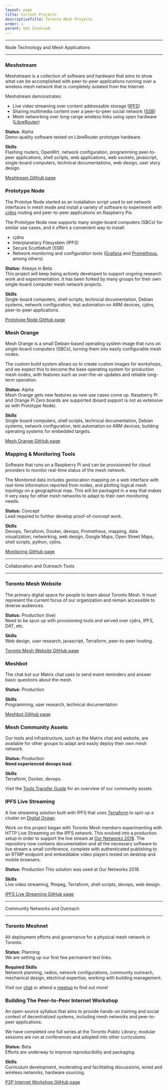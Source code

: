 ```yaml
---
layout: page
title: Current Projects
descriptiveTitle: Toronto Mesh Projects
order: 1
parent: Get Involved
---
```


---
Node Technology and Mesh Applications

---

### Meshstream

Meshstream is a collection of software and hardware that aims to show what can be accomplished with peer-to-peer applications running over a wireless mesh network that is completely isolated from the Internet.

Meshstream demonstrates:
- Live video streaming over content addressable storage ([IPFS](https://ipfs.io/))
- Sharing multimedia content over a peer-to-peer social network ([SSB](https://github.com/ssbc/secure-scuttlebutt))
- Mesh networking over long-range wireless links using open hardware ([LibreRouter](https://librerouter.org/))

**Status**: Alpha  
Demo-quality software tested on LibreRouter prototype hardware.

**Skills**  
Flashing routers, OpenWrt, network configuration, programming peer-to-peer applications, shell scripts, web applications, web sockets, javascript, single-board computers, technical documentations, web design, user story design.

[Meshtream GitHub page](https://github.com/tomeshnet/meshstream)

### Prototype Node

The Prototye Node started as an installation script used to set network interfaces in mesh mode and install a variety of software to experiment with  [cjdns](https://github.com/cjdelisle/cjdns) routing and peer-to-peer applications on Raspberry Pis.

The Prototype Node now supports many single-board computers (SBCs) for similar use cases, and it offers a convenient way to install:
- cjdns
- Interplanetary Filesystem (IPFS)
- Secure Scuttlebutt (SSB)
- Network monitoring and configuration tools ([Grafana](https://grafana.com/) and [Prometheus](https://prometheus.io/), among others) 

**Status:** Always in Beta  
This project will keep being actively developed to support ongoing research work and experimentation. It has been forked by many groups for their own single-board computer mesh network projects.

**Skills**  
Single-board computers, shell scripts, technical documentation, Debian systems, network configuration, test automation on ARM devices, cjdns, peer-to-peer applications.

[Prototype Node GitHub page](https://github.com/tomeshnet/prototype-cjdns-pi)

### Mesh Orange

Mesh Orange is a small Debian-based operating system image that runs on single-board computers (SBCs), turning them into easily configurable mesh nodes.

The custom build system allows us to create custom images for workshops, and we expect this to become the base operating system for production mesh nodes, with features such as over-the-air updates and reliable long-term operation.

**Status:** Alpha  
Mesh Orange gets new features as new use cases come up. Raspberry Pi and Orange Pi Zero boards are supported (board support is not as extensive as with  Prototype Node).

**Skills**  
Single-board computers, shell scripts, technical documentation, Debian systems, network configuration, test automation on ARM devices, building operating systems for embedded targets.

[Mesh Orange GitHub page](https://github.com/tomeshnet/mesh-orange)

### Mapping & Monitoring Tools

Software that runs on a Raspberry Pi and can be provisioned for cloud providers to monitor real-time status of the mesh network.

The Monitored data includes geolocation mapping on a web interface with real-time information reported from nodes, and plotting logical mesh topology on a geographical map. This will be packaged in a way that makes it very easy for other mesh networks to adapt to their own monitoring needs.

**Status:** Concept  
Lead required to further develop proof-of-concept work.

**Skills**  
Devops, Terraform, Docker, devops, Prometheus, mapping, data visualization, networking, web design, Google Maps, Open Street Maps, shell scripts, python, cjdns.

[Monitoring GitHub page](https://github.com/tomeshnet/monitoring)

---
Collaboration and Outreach Tools

---

### Toronto Mesh Website

The primary digital space for people to learn about Toronto Mesh. It must represent the current focus of our organization and remain accessible to diverse audiences.

**Status:** Production (live)  
Need to be spun up with provisioning tools and served over cjdns, IPFS, DAT, etc.

**Skills**  
Web design, user research, javascript, Terraform, peer-to-peer hosting.

[Toronto Mesh Website GitHub page](https://github.com/tomeshnet/tomesh.net)

### Meshbot

The chat bot our Matrix chat uses to send event reminders and answer basic questions about the mesh.

**Status:** Production

**Skills**  
Programming, user research, technical documentation

[Meshbot GitHub page](https://github.com/tomeshnet/meshbot)

### Mesh Community Assets

Our tools and infrastructure, such as the Matrix chat and website, are available for other groups to adapt and easily deploy their own mesh network.

**Status:** Production  
**Need experienced devops lead.**

**Skills**  
Terraform, Docker, devops.

Visit the [Tools Transfer Guide](https://github.com/tomeshnet/documents/blob/master/governance/tools-transfer.md) for an overview of our community assets.

### IPFS Live Streaming

A  live streaming solution built with IPFS that uses [Terraform](https://www.terraform.io/) to spin up a cluster on [Digital Ocean](https://www.digitalocean.com/).

Work on this project began with Toronto Mesh members experimenting with HTTP Live Streaming on the IPFS network. This evolved into a production setup in order to support the live stream at [Our Networks 2018](https://ournetworks.ca/). The repository now contains documentation and all the necessary software to live stream a small conference, complete with authenticated publishing to an RTMP endpoint and embeddable video players tested on desktop and mobile browsers.

**Status:** Production
This solution was used at Our Networks 2018.

**Skills**  
Live video streaming, ffmpeg, Terraform, shell scripts, devops, web design.

[IPFS Live Streaming GitHub page](https://github.com/tomeshnet/ipfs-live-streaming)

---
Community Networks and Outreach

---

### Toronto Meshnet

All deployment efforts and governance for a physical mesh network in Toronto.

**Status:** Planning  
We are setting up our first few permanent test links.

**Required Skills**  
Network planning, radios, network configurations, community outreach, mechanical design, electrical expertise, working with building management.

Visit our [chat](https://chat.tomesh.net/#/room/#tomesh:tomesh.net) or attend a [meetup](https://tomesh.net/events/) to find out more!

### Building The Peer-to-Peer Internet Workshop

An open-source syllabus that aims to provide hands-on training and social context of decentralized systems, including mesh networks and peer-to-peer applications.

We have completed one full series at the Toronto Public Library; modular sessions are run at conferences and adopted into other curriculums.

**Status:** Beta  
Efforts are underway to improve reproducibility and packaging.

**Skills**  
Curriculum development, moderating and facilitating discussions, wired and wireless networks, hardware sourcing.

[P2P Internet Workshop GitHub page](https://github.com/tomeshnet/p2p-internet-workshop)
